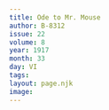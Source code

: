 ```yaml
---
title: Ode to Mr. Mouse
author: B-8312
issue: 22
volume: 8
year: 1917
month: 33
day: VI
tags:
layout: page.njk
image:
---
```

